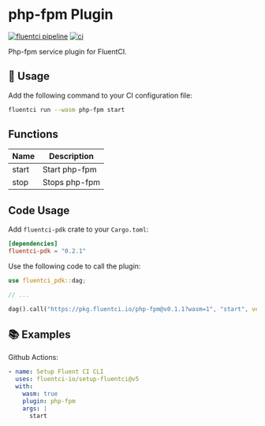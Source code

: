 # php-fpm Plugin

[![fluentci pipeline](https://shield.fluentci.io/x/php-fpm)](https://pkg.fluentci.io/php-fpm)
[![ci](https://github.com/fluentci-io/services/actions/workflows/php.yml/badge.svg)](https://github.com/fluentci-io/services/actions/workflows/php.yml)

Php-fpm service plugin for FluentCI.

## 🚀 Usage

Add the following command to your CI configuration file:

```bash
fluentci run --wasm php-fpm start
```

## Functions

| Name   | Description                                 |
| ------ | ------------------------------------------- |
| start  | Start php-fpm                               |
| stop   | Stops php-fpm                               |

## Code Usage

Add `fluentci-pdk` crate to your `Cargo.toml`:

```toml
[dependencies]
fluentci-pdk = "0.2.1"
```

Use the following code to call the plugin:

```rust
use fluentci_pdk::dag;

// ...

dag().call("https://pkg.fluentci.io/php-fpm@v0.1.1?wasm=1", "start", vec![])?;
```

## 📚 Examples

Github Actions:

```yaml
- name: Setup Fluent CI CLI
  uses: fluentci-io/setup-fluentci@v5
  with:
    wasm: true
    plugin: php-fpm
    args: |
      start
```
